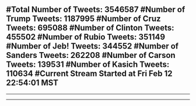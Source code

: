 #Total Number of Tweets: 3546587 
#Number of Trump Tweets: 1187995
#Number of Cruz Tweets: 695088
#Number of Clinton Tweets: 455502
#Number of Rubio Tweets: 351149
#Number of Jeb! Tweets: 344552
#Number of Sanders Tweets: 262208
#Number of Carson Tweets: 139531
#Number of Kasich Tweets: 110634
#Current Stream Started at Fri Feb 12 22:54:01 MST
---
---
---
